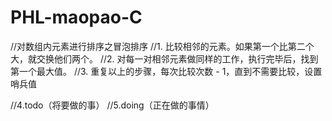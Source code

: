﻿# PHL-maopao-C
//对数组内元素进行排序之冒泡排序
//1. 比较相邻的元素。如果第一个比第二个大，就交换他们两个。
//2. 对每一对相邻元素做同样的工作，执行完毕后，找到第一个最大值。
//3. 重复以上的步骤，每次比较次数 - 1，直到不需要比较，设置哨兵值

//4.todo（将要做的事）
//5.doing（正在做的事情）
